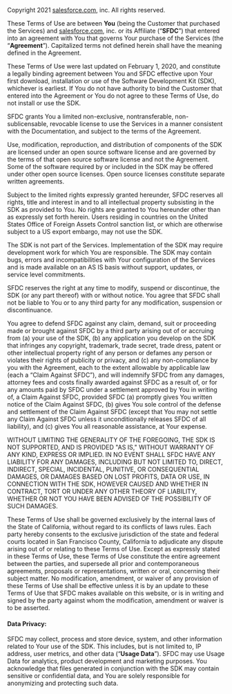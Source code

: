 Copyright 2021 [salesforce.com](https://app.salesforceiq.com/r?target=5aa041084cedfd007a609a0c&t=AFwhZf0GOvrkITUEGk_9Frn8rtTOQ_JcR3V1bPtHyKCQMx9cWuf92b6O6w9dz1LpYaK8lPgjNZvweaqC9W9fv2K3zv4BJWd_VftkdaL13QYpqzPyITBhy9poAZwbKc3bge5ItzFU2Lwc), inc. All rights reserved.

These Terms of Use are between **You** (being the Customer that purchased the Services) and [salesforce.com](salesforce.com), inc. or its Affiliate (“**SFDC**”) that entered into an agreement with You that governs Your purchase of the Services (the “**Agreement**”). Capitalized terms not defined herein shall have the meaning defined in the Agreement.

These Terms of Use were last updated on February 1, 2020, and constitute a legally binding agreement between You and SFDC effective upon Your first download, installation or use of the Software Development Kit (SDK), whichever is earliest. If You do not have authority to bind the Customer that entered into the Agreement or You do not agree to these Terms of Use, do not install or use the SDK.

SFDC grants You a limited non-exclusive, non­transferable, non-sublicensable, revocable license to use the Services in a manner consistent with the Documentation, and subject to the terms of the Agreement.

Use, modification, reproduction, and distribution of components of the SDK are licensed under an open source software license and are governed by the terms of that open source software license and not the Agreement. Some of the software required by or included in the SDK may be offered under other open source licenses. Open source licenses constitute separate written agreements.

Subject to the limited rights expressly granted hereunder, SFDC reserves all rights, title and interest in and to all intellectual property subsisting in the SDK as provided to You. No rights are granted to You hereunder other than as expressly set forth herein. Users residing in countries on the United States Office of Foreign Assets Control sanction list, or which are otherwise subject to a US export embargo, may not use the SDK.

The SDK is not part of the Services. Implementation of the SDK may require development work for which You are responsible. The SDK may contain bugs, errors and incompatibilities with Your configuration of the Services and is made available on an AS IS basis without support, updates, or service level commitments.

SFDC reserves the right at any time to modify, suspend or discontinue, the SDK (or any part thereof) with or without notice. You agree that SFDC shall not be liable to You or to any third party for any modification, suspension or discontinuance.

You agree to defend SFDC against any claim, demand, suit or proceeding made or brought against SFDC by a third party arising out of or accruing from (a) your use of the SDK, (b) any application you develop on the SDK that infringes any copyright, trademark, trade secret, trade dress, patent or other intellectual property right of any person or defames any person or violates their rights of publicity or privacy, and (c) any non-compliance by you with the Agreement, each to the extent allowable by applicable law (each a “Claim Against SFDC”), and will indemnify SFDC from any damages, attorney fees and costs finally awarded against SFDC as a result of, or for any amounts paid by SFDC under a settlement approved by You in writing of, a Claim Against SFDC, provided SFDC (a) promptly gives You written notice of the Claim Against SFDC, (b) gives You sole control of the defense and settlement of the Claim Against SFDC (except that You may not settle any Claim Against SFDC unless it unconditionally releases SFDC of all liability), and (c) gives You all reasonable assistance, at Your expense.

WITHOUT LIMITING THE GENERALITY OF THE FOREGOING, THE SDK IS NOT SUPPORTED, AND IS PROVIDED "AS IS," WITHOUT WARRANTY OF ANY KIND, EXPRESS OR IMPLIED. IN NO EVENT SHALL SFDC HAVE ANY LIABILITY FOR ANY DAMAGES, INCLUDING BUT NOT LIMITED TO, DIRECT, INDIRECT, SPECIAL, INCIDENTAL, PUNITIVE, OR CONSEQUENTIAL DAMAGES, OR DAMAGES BASED ON LOST PROFITS, DATA OR USE, IN CONNECTION WITH THE SDK, HOWEVER CAUSED AND WHETHER IN CONTRACT, TORT OR UNDER ANY OTHER THEORY OF LIABILITY, WHETHER OR NOT YOU HAVE BEEN ADVISED OF THE POSSIBILITY OF SUCH DAMAGES.

These Terms of Use shall be governed exclusively by the internal laws of the State of California, without regard to its conflicts of laws rules. Each party hereby consents to the exclusive jurisdiction of the state and federal courts located in San Francisco County, California to adjudicate any dispute arising out of or relating to these Terms of Use. Except as expressly stated in these Terms of Use, these Terms of Use constitute the entire agreement between the parties, and supersede all prior and contemporaneous agreements, proposals or representations, written or oral, concerning their subject matter. No modification, amendment, or waiver of any provision of these Terms of Use shall be effective unless it is by an update to these Terms of Use that SFDC makes available on this website, or is in writing and signed by the party against whom the modification, amendment or waiver is to be asserted.

#### Data Privacy:
SFDC may collect, process and store device, system, and other information related to Your use of the SDK. This includes, but is not limited to, IP address, user metrics, and other data (“**Usage Data**”). SFDC may use Usage Data for analytics, product development and marketing purposes. You acknowledge that files generated in conjunction with the SDK may contain sensitive or confidential data, and You are solely responsible for anonymizing and protecting such data. 

